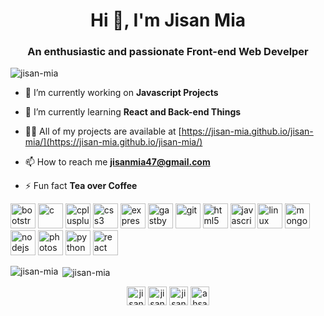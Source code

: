 <h1 align="center">Hi 👋, I'm Jisan Mia</h1>
<h3 align="center">An enthusiastic and passionate Front-end Web Develper</h3>

<p align="left"> <img src="https://komarev.com/ghpvc/?username=jisan-mia" alt="jisan-mia" /> </p>

- 🔭 I’m currently working on **Javascript Projects**

- 🌱 I’m currently learning **React and Back-end Things**

- 👨‍💻 All of my projects are available at [https://jisan-mia.github.io/jisan-mia/](https://jisan-mia.github.io/jisan-mia/)

- 📫 How to reach me **jisanmia47@gmail.com**

- ⚡ Fun fact **Tea over Coffee**

<p align="left"><img src="https://devicons.github.io/devicon/devicon.git/icons/bootstrap/bootstrap-plain.svg" alt="bootstrap" width="40" height="40"/> <img src="https://devicons.github.io/devicon/devicon.git/icons/c/c-original.svg" alt="c" width="40" height="40"/> <img src="https://devicons.github.io/devicon/devicon.git/icons/cplusplus/cplusplus-original.svg" alt="cplusplus" width="40" height="40"/> <img src="https://devicons.github.io/devicon/devicon.git/icons/css3/css3-original-wordmark.svg" alt="css3" width="40" height="40"/> <img src="https://devicons.github.io/devicon/devicon.git/icons/express/express-original-wordmark.svg" alt="express" width="40" height="40"/> <img src="https://www.vectorlogo.zone/logos/gatsbyjs/gatsbyjs-icon.svg" alt="gastby" width="40" height="40"/> <img src="https://www.vectorlogo.zone/logos/git-scm/git-scm-icon.svg" alt="git" width="40" height="40"/> <img src="https://devicons.github.io/devicon/devicon.git/icons/html5/html5-original-wordmark.svg" alt="html5" width="40" height="40"/> <img src="https://devicons.github.io/devicon/devicon.git/icons/javascript/javascript-original.svg" alt="javascript" width="40" height="40"/> <img src="https://devicons.github.io/devicon/devicon.git/icons/linux/linux-original.svg" alt="linux" width="40" height="40"/> <img src="https://devicons.github.io/devicon/devicon.git/icons/mongodb/mongodb-original-wordmark.svg" alt="mongodb" width="40" height="40"/> <img src="https://devicons.github.io/devicon/devicon.git/icons/nodejs/nodejs-original-wordmark.svg" alt="nodejs" width="40" height="40"/> <img src="https://devicons.github.io/devicon/devicon.git/icons/photoshop/photoshop-plain.svg" alt="photoshop" width="40" height="40"/> <img src="https://devicons.github.io/devicon/devicon.git/icons/python/python-original.svg" alt="python" width="40" height="40"/> <img src="https://devicons.github.io/devicon/devicon.git/icons/react/react-original-wordmark.svg" alt="react" width="40" height="40"/></p><p><img align="left" src="https://github-readme-stats.vercel.app/api/top-langs/?username=jisan-mia&layout=compact&hide=html" alt="jisan-mia" /></p>

<p>&nbsp;<img align="center" src="https://github-readme-stats.vercel.app/api?username=jisan-mia&show_icons=true" alt="jisan-mia" /></p>

<p align="center">
<a href="https://twitter.com/jisanmia4" target="blank"><img align="center" src="https://cdn.jsdelivr.net/npm/simple-icons@3.0.1/icons/twitter.svg" alt="jisanmia4" height="30" width="30" /></a>
<a href="https://linkedin.com/in/jisan-mia" target="blank"><img align="center" src="https://cdn.jsdelivr.net/npm/simple-icons@3.0.1/icons/linkedin.svg" alt="jisan-mia" height="30" width="30" /></a>
<a href="https://fb.com/jisanmia47" target="blank"><img align="center" src="https://cdn.jsdelivr.net/npm/simple-icons@3.0.1/icons/facebook.svg" alt="jisanmia47" height="30" width="30" /></a>
<a href="https://instagram.com/ahsan.jishan" target="blank"><img align="center" src="https://cdn.jsdelivr.net/npm/simple-icons@3.0.1/icons/instagram.svg" alt="ahsan.jishan" height="30" width="30" /></a>
</p>
